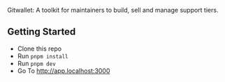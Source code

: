 Gitwallet: A toolkit for maintainers to build, sell and manage support tiers. 

## Getting Started

- Clone this repo
- Run `pnpm install`
- Run `pnpm dev`
- Go To http://app.localhost:3000
